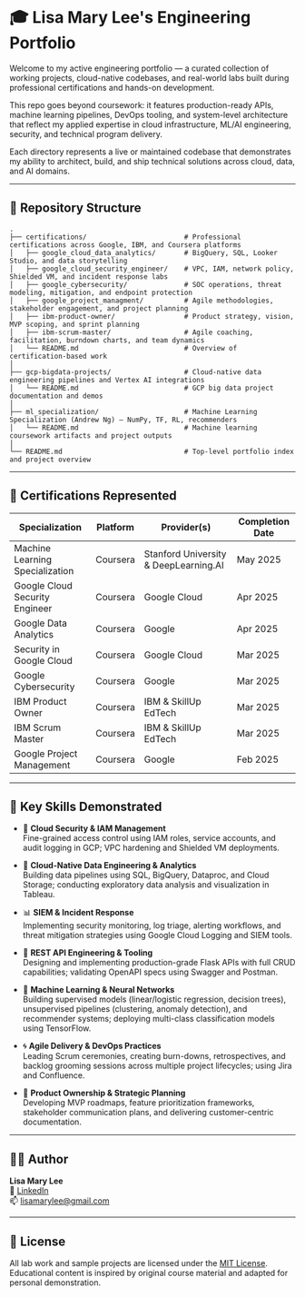 # 🎓 Lisa Mary Lee's Engineering Portfolio

Welcome to my active engineering portfolio — a curated collection of working projects, cloud-native codebases, and real-world labs built during professional certifications and hands-on development.

This repo goes beyond coursework: it features production-ready APIs, machine learning pipelines, DevOps tooling, and system-level architecture that reflect my applied expertise in cloud infrastructure, ML/AI engineering, security, and technical program delivery.

Each directory represents a live or maintained codebase that demonstrates my ability to architect, build, and ship technical solutions across cloud, data, and AI domains.

---

## 📁 Repository Structure

```
.
├── certifications/                        # Professional certifications across Google, IBM, and Coursera platforms
│   ├── google_cloud_data_analytics/       # BigQuery, SQL, Looker Studio, and data storytelling
│   ├── google_cloud_security_engineer/    # VPC, IAM, network policy, Shielded VM, and incident response labs
│   ├── google_cybersecurity/              # SOC operations, threat modeling, mitigation, and endpoint protection
│   ├── google_project_managment/          # Agile methodologies, stakeholder engagement, and project planning
│   ├── ibm-product-owner/                 # Product strategy, vision, MVP scoping, and sprint planning
│   ├── ibm-scrum-master/                  # Agile coaching, facilitation, burndown charts, and team dynamics
│   └── README.md                          # Overview of certification-based work
│
├── gcp-bigdata-projects/                  # Cloud-native data engineering pipelines and Vertex AI integrations
│   └── README.md                          # GCP big data project documentation and demos
│
├── ml_specialization/                     # Machine Learning Specialization (Andrew Ng) – NumPy, TF, RL, recommenders
│   └── README.md                          # Machine learning coursework artifacts and project outputs
│
└── README.md                              # Top-level portfolio index and project overview
```
---

## 🎯 Certifications Represented

| Specialization                        | Platform   | Provider(s)                                 | Completion Date |
|--------------------------------------|------------|---------------------------------------------|-----------------|
| Machine Learning Specialization      | Coursera   | Stanford University & DeepLearning.AI       | May 2025        |
| Google Cloud Security Engineer       | Coursera   | Google Cloud                                | Apr 2025        |
| Google Data Analytics                | Coursera   | Google                                      | Apr 2025        |
| Security in Google Cloud             | Coursera   | Google Cloud                                | Mar 2025        |
| Google Cybersecurity                 | Coursera   | Google                                      | Mar 2025        |
| IBM Product Owner                    | Coursera   | IBM & SkillUp EdTech                        | Mar 2025        |
| IBM Scrum Master                     | Coursera   | IBM & SkillUp EdTech                        | Mar 2025        |
| Google Project Management            | Coursera   | Google                                      | Feb 2025        |

---

## 🧠 Key Skills Demonstrated

- 🔐 **Cloud Security & IAM Management**  
  Fine-grained access control using IAM roles, service accounts, and audit logging in GCP; VPC hardening and Shielded VM deployments.

- 🧮 **Cloud-Native Data Engineering & Analytics**  
  Building data pipelines using SQL, BigQuery, Dataproc, and Cloud Storage; conducting exploratory data analysis and visualization in Tableau.

- 📊 **SIEM & Incident Response**  
  Implementing security monitoring, log triage, alerting workflows, and threat mitigation strategies using Google Cloud Logging and SIEM tools.

- 🔁 **REST API Engineering & Tooling**  
  Designing and implementing production-grade Flask APIs with full CRUD capabilities; validating OpenAPI specs using Swagger and Postman.

- 🧠 **Machine Learning & Neural Networks**  
  Building supervised models (linear/logistic regression, decision trees), unsupervised pipelines (clustering, anomaly detection), and recommender systems; deploying multi-class classification models using TensorFlow.

- 🌀 **Agile Delivery & DevOps Practices**  
  Leading Scrum ceremonies, creating burn-downs, retrospectives, and backlog grooming sessions across multiple project lifecycles; using Jira and Confluence.

- 🧭 **Product Ownership & Strategic Planning**  
  Developing MVP roadmaps, feature prioritization frameworks, stakeholder communication plans, and delivering customer-centric documentation.

---

## 👩‍💻 Author

**Lisa Mary Lee**  
💼 [LinkedIn](https://www.linkedin.com/in/lisamarylee)  
📫 lisamarylee@gmail.com  

---

## 📜 License

All lab work and sample projects are licensed under the [MIT License](LICENSE).  
Educational content is inspired by original course material and adapted for personal demonstration.

